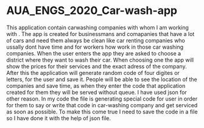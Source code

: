 # AUA_ENGS_2020_Car-wash-app
This application contain carwashing companies with whom I am working with . 
The app is created for businessmans and comapanies that have a lot of cars and need them always be clean like car renting companies who ussally dont have time and for workers how work in those car washing companies. 
When the user enters the app they are asked to choose a district where they want to wash their car. 
When choosing one the app will show the prices for their services and the exact adress of the company.
After this the application will generate random code of four digites or letters, for the user and save it. 
People will be able to see the location of the companies and save time, as when they enter the code that application created for them they will be served without queue.
I have used json for other reason. In my code the file is generating special code for user in order for them to say or write that code in car-washing company and get serviced as soon as possible. To make this come true I need to save the code in a file so I have done it with the help of json file.

